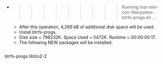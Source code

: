 * >>>>>>>>> Running inst-min-con-filesystem-btrfs-progs.sh ...
  * After this operation, 4,269 kB of additional disk space will be used.
  * Install btrfs-progs.
  * Disk size = 796232K. Space Used = 5472K. Runtime = 00:00:00:17.
  * The following NEW packages will be installed:
  ```bash
btrfs-progs liblzo2-2
  ```

